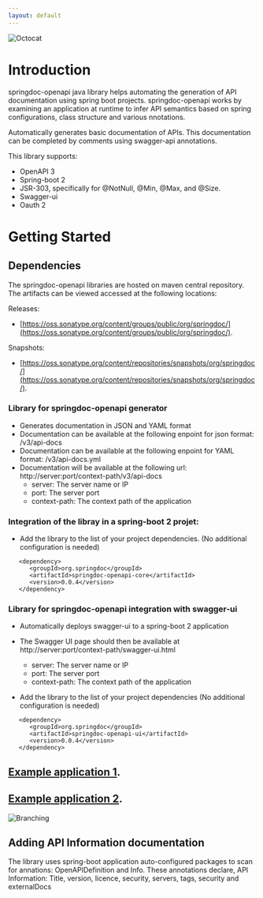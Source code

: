 ```yaml
---
layout: default
---
```

![Octocat](https://springdoc.github.io/springdoc-openapi/images/springdoc-openapi.png)

# **Introduction**

springdoc-openapi java library helps automating the generation of API documentation using spring boot projects.
springdoc-openapi works by examining an application at runtime to infer API semantics based on spring configurations, class structure and various nnotations.

Automatically generates basic documentation of APIs. 
This documentation can be completed by comments using swagger-api annotations.

This library supports:
*  OpenAPI 3
*  Spring-boot 2
*  JSR-303, specifically for @NotNull, @Min, @Max, and @Size.
*  Swagger-ui
*  Oauth 2

# **Getting Started**
## Dependencies

The springdoc-openapi libraries are hosted on maven central repository. 
The artifacts can be viewed accessed at the following locations:

Releases:
* [https://oss.sonatype.org/content/groups/public/org/springdoc/](https://oss.sonatype.org/content/groups/public/org/springdoc/).

Snapshots:
* [https://oss.sonatype.org/content/repositories/snapshots/org/springdoc/](https://oss.sonatype.org/content/repositories/snapshots/org/springdoc/).

### Library for springdoc-openapi generator 
*   Generates documentation in JSON and YAML format
*   Documentation can be available at the following enpoint for json format: /v3/api-docs
*   Documentation can be available at the following enpoint for YAML format: /v3/api-docs.yml
*   Documentation will be available at the following url: http://server:port/context-path/v3/api-docs
    * server: The server name or IP
    * port: The server port
    * context-path: The context path of the application


### Integration of the libray in a spring-boot 2 projet:
*   Add the library to the list of your project dependencies. (No additional configuration is needed)

```maven
   <dependency>
      <groupId>org.springdoc</groupId>
      <artifactId>springdoc-openapi-core</artifactId>
      <version>0.0.4</version>
   </dependency>
```

### Library for springdoc-openapi integration with swagger-ui 
*   Automatically deploys swagger-ui to a spring-boot 2 application
*   The Swagger UI page should then be available at http://server:port/context-path/swagger-ui.html
    * server: The server name or IP
    * port: The server port
    * context-path: The context path of the application

*   Add the library to the list of your project dependencies (No additional configuration is needed)

```maven
   <dependency>
      <groupId>org.springdoc</groupId>
      <artifactId>springdoc-openapi-ui</artifactId>
      <version>0.0.4</version>
   </dependency>
```
## [Example application 1](https://springdoc-openapi-test-app2-silly-numbat.eu-de.mybluemix.net/).
## [Example application 2](https://springdoc-openapi-test-app1-courteous-puku.eu-de.mybluemix.net/).


![Branching](https://springdoc.github.io/springdoc-openapi/images/pets.png)


## Adding API Information documentation
  The library uses spring-boot application auto-configured packages to scan for annations: OpenAPIDefinition and Info.
  These annotations declare, API Information: Title, version, licence, security, servers, tags, security and externalDocs
 







